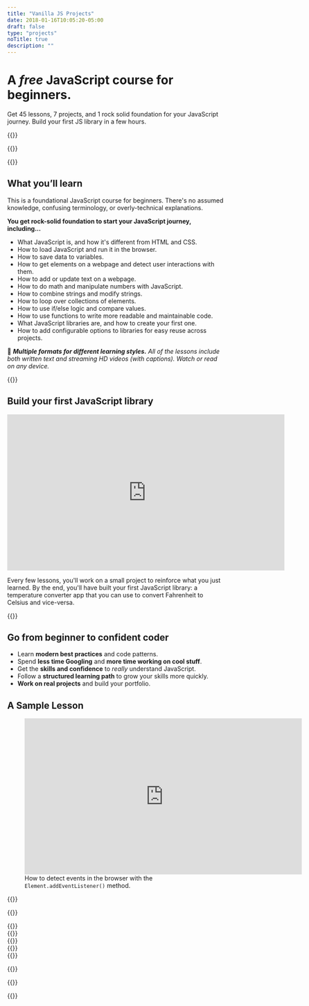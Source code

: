 ```yaml
---
title: "Vanilla JS Projects"
date: 2018-01-16T10:05:20-05:00
draft: false
type: "projects"
noTitle: true
description: ""
---
```


<h1 class="margin-bottom-small text-xlarge text-normal">A <em>free</em> JavaScript course for beginners.</h1>

<span class="text-large">Get 45 lessons, 7 projects, and 1 rock solid foundation for your JavaScript journey. Build your first JS library in a few hours.</span>

{{<cta for="funnel">}}

{{<purchase-link>}}

{{<used-by>}}



## What you’ll learn

This is a foundational JavaScript course for beginners. There's no assumed knowledge, confusing terminology, or overly-technical explanations. 

<p class="margin-bottom-small"><strong>You get rock-solid foundation to start your JavaScript journey, including...</strong></p>

- What JavaScript is, and how it's different from HTML and CSS.
- How to load JavaScript and run it in the browser.
- How to save data to variables.
- How to get elements on a webpage and detect user interactions with them.
- How to add or update text on a webpage.
- How to do math and manipulate numbers with JavaScript.
- How to combine strings and modify strings.
- How to loop over collections of elements.
- How to use if/else logic and compare values.
- How to use functions to write more readable and maintainable code.
- What JavaScript libraries are, and how to create your first one.
- How to add configurable options to libraries for easy reuse across projects.

🧠 _**Multiple formats for different learning styles.** All of the lessons include both written text and streaming HD videos (with captions). Watch or read on any device._

<div class="padding-top-large padding-bottom-large">{{<testimonial for="jonathanSchofield" photo="true">}}</div>



## Build your first JavaScript library

<iframe src="https://player.vimeo.com/video/821051941?badge=0&autopause=0&loop=1&h=0744d1b232" width="640" height="360" frameborder="0" allow="autoplay; fullscreen; picture-in-picture" allowfullscreen></iframe>

Every few lessons, you'll work on a small project to reinforce what you just learned. By the end, you'll have built your first JavaScript library: a temperature converter app that you can use to convert Fahrenheit to Celsius and vice-versa.

{{<purchase-link callout="true">}}



## Go from beginner to confident coder

- Learn **modern best practices** and code patterns.
- Spend **less time Googling** and **more time working on cool stuff**.
- Get the **skills and confidence** to <em>really</em> understand JavaScript.
- Follow a **structured learning path** to grow your skills more quickly.
- **Work on real projects** and build your portfolio.



## A Sample Lesson

<figure>
	<iframe class="no-margin-bottom" src="https://player.vimeo.com/video/522571202?h=f2ae5f4712" width="640" height="360" frameborder="0" allow="autoplay; fullscreen; picture-in-picture" allowfullscreen></iframe>
	<figcaption>How to detect events in the browser with the <code>Element.addEventListener()</code> method.</figcaption>
</figure>

{{<cta for="bio">}}

{{<purchase-link callout="true">}}

<div class="padding-top-large padding-bottom">{{<testimonial for="patriciaParker" photo="true">}}</div>
<div class="padding-bottom">{{<testimonial for="alexMuraro" photo="true">}}</div>
<div class="padding-bottom">{{<testimonial for="kb" photo="true">}}</div>
<div class="padding-bottom">{{<testimonial for="ruudVanZuidam" photo="true">}}</div>
<div class="padding-bottom">{{<testimonial for="jonathanStark2" photo="true">}}</div>

{{<faq>}}

<div class="padding-top-large padding-bottom">{{<testimonial for="mojtabaSeyedi" photo="true">}}</div>

{{<not-ready-yet>}}